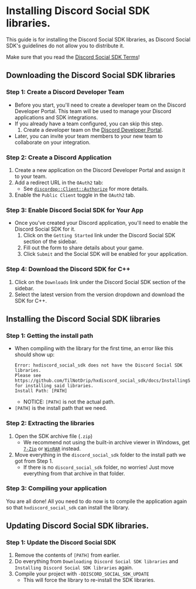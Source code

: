 # Installing Discord Social SDK libraries.

This guide is for installing the Discord Social SDK libraries, as Discord Social SDK's guidelines do not allow you to distribute it.

Make sure that you read the [Discord Social SDK Terms](https://support-dev.discord.com/hc/articles/30225844245271)!


## Downloading the Discord Social SDK libraries

### Step 1: Create a Discord Developer Team
- Before you start, you'll need to create a developer team on the Discord Developer Portal. This team will be used to manage your Discord applications and SDK integrations.
- If you already have a team configured, you can skip this step.
	1. Create a developer team on the [Discord Developer Portal](https://discord.com/developers/teams).
- Later, you can invite your team members to your new team to collaborate on your integration.
### Step 2: Create a Discord Application
1. Create a new application on the Discord Developer Portal and assign it to your team.
2. Add a redirect URL in the `OAuth2` tab:
	- See [`discordpp::Client::Authorize`](https://discord.com/developers/docs/social-sdk/classdiscordpp_1_1Client.html#ace94a58e27545a933d79db32b387a468) for more details.
3. Enable the `Public Client` toggle in the `OAuth2` tab.
### Step 3: Enable Discord Social SDK for Your App
- Once you've created your Discord application, you'll need to enable the Discord Social SDK for it.
	1. Click on the `Getting Started` link under the Discord Social SDK section of the sidebar.
	2. Fill out the form to share details about your game.
	3. Click `Submit` and the Social SDK will be enabled for your application.
### Step 4: Download the Discord SDK for C++
1. Click on the `Downloads` link under the Discord Social SDK section of the sidebar.
2. Select the latest version from the version dropdown and download the SDK for C++.

## Installing the Discord Social SDK libraries

### Step 1: Getting the install path
- When compiling with the library for the first time, an error like this should show up:
	```
	Error: hxdiscord_social_sdk does not have the Discord Social SDK libraries.
	Please see https://github.com/TilNotDrip/hxdiscord_social_sdk/docs/InstallingSDK.md for installing said libraries.
	Install Path: [PATH]
	```
	- NOTICE: `[PATH]` is not the actual path.
- `[PATH]` is the install path that we need.
### Step 2: Extracting the libraries
1. Open the SDK archive file (`.zip`)
	- We recommend not using the built-in archive viewer in Windows, get [`7-Zip`](https://www.7-zip.org/) or [`WinRAR`](https://www.win-rar.com) instead.
2. Move everything in the `discord_social_sdk` folder to the install path we got from Step 1.
	- If there is no `discord_social_sdk` folder, no worries! Just move everything from that archive in that folder.
### Step 3: Compiling your application
You are all done! All you need to do now is to compile the application again so that `hxdiscord_social_sdk` can install the library.

## Updating Discord Social SDK libraries.
### Step 1: Update the Discord Social SDK
1. Remove the contents of `[PATH]` from earlier.
2. Do everything from `Downloading Discord Social SDK libraries` and `Installing Discord Social SDK libraries` again.
3. Compile your project with `-DDISCORD_SOCIAL_SDK_UPDATE`
	- This will force the library to re-install the SDK libraries.
